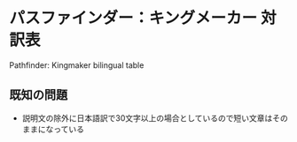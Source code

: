 # パスファインダー：キングメーカー 対訳表
Pathfinder: Kingmaker bilingual table

## 既知の問題
- 説明文の除外に日本語訳で30文字以上の場合としているので短い文章はそのままになっている